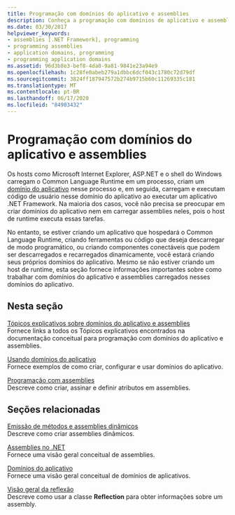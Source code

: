 ```yaml
---
title: Programação com domínios do aplicativo e assemblies
description: Conheça a programação com domínios de aplicativo e assemblies no .NET. Consulte links para tópicos de instruções & exemplos sobre como criar domínios de aplicativo & assemblies.
ms.date: 03/30/2017
helpviewer_keywords:
- assemblies [.NET Framework], programming
- programming assemblies
- application domains, programming
- programming application domains
ms.assetid: 96d3b8e3-bef8-4da0-9a81-9841e23a94e9
ms.openlocfilehash: 1c28fe0abeb279a1dbbc6dcf043c1780c72d79df
ms.sourcegitcommit: 3824ff187947572b274b9715b60c11269335c181
ms.translationtype: MT
ms.contentlocale: pt-BR
ms.lasthandoff: 06/17/2020
ms.locfileid: "84903432"
---
```

# <a name="programming-with-application-domains-and-assemblies"></a>Programação com domínios do aplicativo e assemblies

Os hosts como Microsoft Internet Explorer, ASP.NET e o shell do Windows carregam o Common Language Runtime em um processo, criam um [domínio do aplicativo](application-domains.md) nesse processo e, em seguida, carregam e executam código de usuário nesse domínio do aplicativo ao executar um aplicativo .NET Framework. Na maioria dos casos, você não precisa se preocupar em criar domínios do aplicativo nem em carregar assemblies neles, pois o host de runtime executa essas tarefas.  
  
No entanto, se estiver criando um aplicativo que hospedará o Common Language Runtime, criando ferramentas ou código que deseja descarregar de modo programático, ou criando componentes conectáveis que podem ser descarregados e recarregados dinamicamente, você estará criando seus próprios domínios do aplicativo. Mesmo se não estiver criando um host de runtime, esta seção fornece informações importantes sobre como trabalhar com domínios do aplicativo e assemblies carregados nesses domínios do aplicativo.  
  
## <a name="in-this-section"></a>Nesta seção  

[Tópicos explicativos sobre domínios do aplicativo e assemblies](application-domains-and-assemblies-how-to-topics.md)  
Fornece links a todos os Tópicos explicativos encontrados na documentação conceitual para programação com domínios do aplicativo e assemblies.  
  
[Usando domínios do aplicativo](use.md)  
Fornece exemplos de como criar, configurar e usar domínios do aplicativo.  
  
[Programação com assemblies](../../standard/assembly/index.md)  
Descreve como criar, assinar e definir atributos em assemblies.  
  
## <a name="related-sections"></a>Seções relacionadas  

[Emissão de métodos e assemblies dinâmicos](../reflection-and-codedom/emitting-dynamic-methods-and-assemblies.md)  
Descreve como criar assemblies dinâmicos.  
  
[Assemblies no .NET](../../standard/assembly/index.md)  
Fornece uma visão geral conceitual de assemblies.  
  
[Domínios do aplicativo](application-domains.md)  
Fornece uma visão geral conceitual de domínios de aplicativos.  
  
[Visão geral da reflexão](../reflection-and-codedom/reflection.md)  
Descreve como usar a classe **Reflection** para obter informações sobre um assembly.

